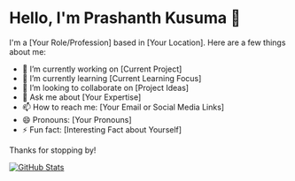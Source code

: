 # Hello, I'm Prashanth Kusuma 👋

I'm a [Your Role/Profession] based in [Your Location]. Here are a few things about me:

- 🔭 I’m currently working on [Current Project]
- 🌱 I’m currently learning [Current Learning Focus]
- 👯 I’m looking to collaborate on [Project Ideas]
- 💬 Ask me about [Your Expertise]
- 📫 How to reach me: [Your Email or Social Media Links]
- 😄 Pronouns: [Your Pronouns]
- ⚡ Fun fact: [Interesting Fact about Yourself]

Thanks for stopping by!

[![GitHub Stats](https://github-readme-stats.vercel.app/api?username=PrashanthKusuma&show_icons=true)](https://github.com/PrashanthKusuma)
